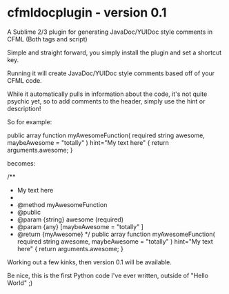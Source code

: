 # cfmldocplugin - version 0.1

A Sublime 2/3 plugin for generating JavaDoc/YUIDoc style comments in CFML (Both tags and script)

Simple and straight forward, you simply install the plugin and set a shortcut key.

Running it will create JavaDoc/YUIDoc style comments based off of your CFML code.

While it automatically pulls in information about the code, it's not quite psychic yet, so to add comments to the header,
simply use the hint or description!

So for example:

public array function myAwesomeFunction( required string awesome, maybeAwesome = "totally" ) hint="My text here" {
	return arguments.awesome;
}

becomes:

/**
  * My text here
  *
  * @method myAwesomeFunction
  * @public
  * @param {string} awesome (required) 
  * @param {any} [maybeAwesome = "totally" ]  
  * @return {myAwesome}
  */
public array function myAwesomeFunction( required string awesome, maybeAwesome = "totally" ) hint="My text here" {
	return arguments.awesome;
}

Working out a few kinks, then version 0.1 will be available.

Be nice, this is the first Python code I've ever written, outside of "Hello World"  ;)
